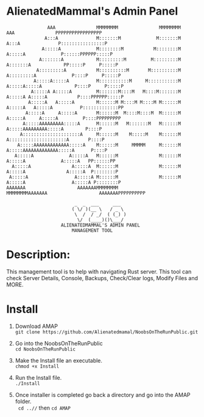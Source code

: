 # AlienatedMammal's Admin Panel 
```
       	       AAA               MMMMMMMM               MMMMMMMM               AAA               PPPPPPPPPPPPPPPPP
              A:::A              M:::::::M             M:::::::M              A:::A              P::::::::::::::::P
             A:::::A             M::::::::M           M::::::::M             A:::::A             P::::::PPPPPP:::::P
            A:::::::A            M:::::::::M         M:::::::::M            A:::::::A            PP:::::P     P:::::P
           A:::::::::A           M::::::::::M       M::::::::::M           A:::::::::A             P::::P     P:::::P
          A:::::A:::::A          M:::::::::::M     M:::::::::::M          A:::::A:::::A            P::::P     P:::::P
       	 A:::::A A:::::A         M:::::::M::::M   M::::M:::::::M         A:::::A A:::::A           P::::PPPPPP:::::P
        A:::::A   A:::::A        M::::::M M::::M M::::M M::::::M        A:::::A   A:::::A          P:::::::::::::PP
       A:::::A     A:::::A       M::::::M  M::::M::::M  M::::::M       A:::::A     A:::::A         P::::PPPPPPPPP  
      A:::::AAAAAAAAA:::::A      M::::::M   M:::::::M   M::::::M      A:::::AAAAAAAAA:::::A        P::::P    
     A:::::::::::::::::::::A     M::::::M    M:::::M    M::::::M     A:::::::::::::::::::::A       P::::P
    A:::::AAAAAAAAAAAAA:::::A    M::::::M     MMMMM     M::::::M    A:::::AAAAAAAAAAAAA:::::A      P::::P
   A:::::A             A:::::A   M::::::M               M::::::M   A:::::A             A:::::A   PP::::::PP
  A:::::A               A:::::A  M::::::M               M::::::M  A:::::A               A:::::A  P::::::::P
 A:::::A                 A:::::A M::::::M               M::::::M A:::::A                 A:::::A P::::::::P
AAAAAAA                   AAAAAAAMMMMMMMM               MMMMMMMMAAAAAAA                   AAAAAAAPPPPPPPPPP

					     _  _  ___     ___  
					    ( \/ )(__ \   / _ \ 
					     \  /  / _/  ( (_) )
					      \/  (____)()\___/ 
					ALIENATEDMAMMAL'S ADMIN PANEL
						MANAGEMENT TOOL
```

# Description: 
This management tool is to help with navigating Rust server. This tool can check Server Details, 
Console, Backups, Check/Clear logs, Modify Files and MORE. 


# Install 
1) Download AMAP<br>
```git clone https://github.com/Alienatedmamal/NoobsOnTheRunPublic.git```

2) Go into the NoobsOnTheRunPublic<br>
   ```cd NoobsOnTheRunPublic```

3) Make the Install file an executable.<br>
```chmod +x Install```

4) Run the Install file.<br>
```./Install```

5) Once installer is completed go back a directory and go into the AMAP folder.<br>
``` cd ..//``` then ```cd AMAP```

   

